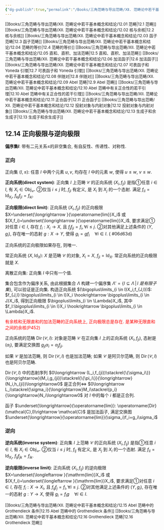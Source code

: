 ```yaml
---
{"dg-publish":true,"permalink":"/Books/三角范畴与导出范畴/Ⅻ. 范畴论中若干基本概念和结论/12.14 正向极限与逆向极限/","dgPassFrontmatter":true,"created":"2024-07-06T09:51:14.730+08:00","updated":"2024-09-04T20:12:22.943+08:00"}
---
```


<font size="2"> [[Books/三角范畴与导出范畴/Ⅻ. 范畴论中若干基本概念和结论/12.01 范畴\|12.1 范畴]]   </font>
<font size="2"> [[Books/三角范畴与导出范畴/Ⅻ. 范畴论中若干基本概念和结论/12.02 核与余核\|12.2 核与余核]]   </font>
<font size="2"> [[Books/三角范畴与导出范畴/Ⅻ. 范畴论中若干基本概念和结论/12.03 函子范畴\|12.3 函子范畴]]   </font>
<font size="2"> [[Books/三角范畴与导出范畴/Ⅻ. 范畴论中若干基本概念和结论/12.04 范畴的等价\|12.4 范畴的等价]]  </font>
<font size="2"> [[Books/三角范畴与导出范畴/Ⅻ. 范畴论中若干基本概念和结论/12.05 直和、直积、加法范畴\|12.5 直和、直积、加法范畴]]   </font>
<font size="2"> [[Books/三角范畴与导出范畴/Ⅻ. 范畴论中若干基本概念和结论/12.06 加法函子\|12.6 加法函子]]   </font>
<font size="2"> [[Books/三角范畴与导出范畴/Ⅻ. 范畴论中若干基本概念和结论/12.07 可表函子和 Yoneda 引理\|12.7 可表函子和 Yoneda 引理]]   </font>
<font size="2"> [[Books/三角范畴与导出范畴/Ⅻ. 范畴论中若干基本概念和结论/12.08 伴随对\|12.8 伴随对]]   </font>
<font size="2"> [[Books/三角范畴与导出范畴/Ⅻ. 范畴论中若干基本概念和结论/12.09 Abel 范畴\|12.9 Abel 范畴]]   </font>
<font size="2"> [[Books/三角范畴与导出范畴/Ⅻ. 范畴论中若干基本概念和结论/12.10 Abel 范畴中有关正合性的若干引理\|12.10 Abel 范畴中有关正合性的若干引理]]   </font>
<font size="2"> [[Books/三角范畴与导出范畴/Ⅻ. 范畴论中若干基本概念和结论/12.11 正合函子\|12.11 正合函子]]   </font>
<font size="2"> [[Books/三角范畴与导出范畴/Ⅻ. 范畴论中若干基本概念和结论/12.12 投射对象与内射对象\|12.12 投射对象与内射对象]]  </font>
<font size="2"> [[Books/三角范畴与导出范畴/Ⅻ. 范畴论中若干基本概念和结论/12.13 生成子和余生成子\|12.13 生成子和余生成子]]   </font>
## 12.14 正向极限与逆向极限

**偏序集$I$**: 带有二元关系$\leqslant$的非空集合, 有自反性、传递性、对称性. 

### 正向

正向集 $(I,\leqslant)$: 任意 $I$ 中两个元素  $u,v$, 均存在 $I$ 中的元素 $w$, 使得 $u\leqslant w,\ v\leqslant w$.

**正向系统(direct system)**: 正向集 $I$ 上范畴 $\mathcal{C}$ 的正向系统 $(X_i,f_{ji})$ 是指①任意 $i \in I$, 有 $X_i \in \mathrm{Obj}_\mathcal{C}$. ②仅当 $i\leqslant j$ 时, $f_{ji}$ 有定义, 是 $X_i$ 到 $X_j$ 的一个态射. 满足 $f_{ii}=\mathrm{Id}_{X_i}$, $f_{kj}f_{ji}=f_{ki}$.

**正向极限(direct limit)**: 正向系统 $(X_i,f_{ji})$ 的正向极限 $X=\underset{\longrightarrow }{\operatorname{lim}}X_i$ 或 $(X,f_i)=\underset{\longrightarrow }{\operatorname{lim}}X_i$, 要求满足①对任意 $i \in I$, 存在 $f_i:X_i\rightarrow X$, 且 $f_jf_{ji}=f_i, \forall i\leqslant j$. ②对其他满足上述条件的 $(Y,g_i)$, 存在唯一的态射 $g:X\rightarrow Y$, 使得 $g_i=gf_i\quad \forall i \in I$.
{ #06d63d}


正向系统的正向极限如果存在, 则唯一.

常正向系统 $(X,\operatorname{Id}_X)$: $X$ 是范畴 $\mathcal{C}$ 的对象,  $X_i=X$, $f_{ji}=\operatorname{Id}_{X}$. 常正向系统的正向极限就是 $X$.

离散正向集: 正向集 $I$ 中只有一个值.

集合包含作为偏序关系, 由此根据集合 $\Lambda$ 构建一个偏序集 $\Lambda'=\{I \subseteq \Lambda\,|\,I\ 是有限子集\}$, 可以验证是正向集. 构造正向系统 $(\bigoplus\limits_{i \in I}X_i,f_{J,I})$:  $f_{J,I}:\bigoplus\limits_{i \in I}X_i \hookrightarrow \bigoplus\limits_{i \in J}X_i$, 得到正向极限 $\bigoplus\limits_{i \in \Lambda}X_i$, 其中 $f_I:\bigoplus\limits_{i \in I}X_i \hookrightarrow \bigoplus\limits_{i \in \Lambda}X_i$.

<font color=red>有余核和无限直和的加法范畴的正向系统上, 正向极限总是存在. 是某种无限直和之间的余核(P452)</font>

正向系统的范畴 $\operatorname{Dir}(\mathcal{C},I)$: 对象是范畴 $\mathcal{C}$ 在正向集 $I$ 上的正向系统 $(X_i,f_{ji})$, 态射是 $(\alpha_i)$, 要满足交换图 $g_{ji}\alpha_i=\alpha_jf_{ji}$.

如果 $\mathcal{C}$ 是加法范畴, 则 $\operatorname{Dir}(\mathcal{C},I)$ 也是加法范畴;
如果 $\mathcal{C}$ 是阿贝尔范畴, 则 $\operatorname{Dir}(\mathcal{C},I)$ 也是阿贝尔范畴.

 $\operatorname{Dir}(\mathcal{C},I)$ 中的态射序列 $0\longrightarrow (L_i,f_{ji})\stackrel{\{\sigma_i\}}{\longrightarrow}(M_i,g_{ji})\stackrel{\{\pi_i\}}{\longrightarrow}(N_i,h_{ji})\longrightarrow0$ 是正合列$\Longleftrightarrow$  $0\longrightarrow L_i\stackrel{\sigma_i}{\longrightarrow}M_i\stackrel{p_i}{\longrightarrow}N_i\longrightarrow0$ 对 $I$ 中的每个 $i$ 都是正合列.

函子 $\underset{\longrightarrow}{\operatorname{lim}}:  \operatorname{Dir}(\mathcal{C},I)\rightarrow \mathcal{C}$ 是加法函子, 满足交换图 $\underset{\longrightarrow}{\operatorname{lim}}(\sigma_i)f_i=g_i\sigma_i$

### 逆向

**逆向系统(inverse system)**: 正向集 $I$ 上范畴 $\mathcal{C}$ 的正向系统 $(X_i,f_{ij})$ 是指①任意 $i \in I$, 有 $X_i \in \mathrm{Obj}_\mathcal{C}$. ②仅当 $i\leqslant j$ 时, $f_{ij}$ 有定义, 是 $X_j$ 到 $X_i$ 的一个态射. 满足 $f_{ii}=\mathrm{Id}_{X_i}$, $f_{ij}f_{jk}=f_{ik}$.

**逆向极限(inverse limit)**: 正向系统 $(X_i,f_{ij})$ 的逆向极限 $X=\underset{\longleftarrow }{\mathrm{lim}}X_i$ 或 $(X,f_i)=\underset{\longleftarrow }{\mathrm{lim}}X_i$, 要求满足①对任意 $i \in I$, 存在 $f_i:X\rightarrow X_i$, 且 $f_{ij}f_{j}=f_i, \forall i\leqslant j$. ②对其他满足上述条件的 $(Y,g_i)$, 存在唯一的态射 $g:Y\rightarrow X$, 使得 $g_i=f_ig\quad \forall i \in I$.

<font size="2"> [[Books/三角范畴与导出范畴/Ⅻ. 范畴论中若干基本概念和结论/12.15 Abel 范畴中的 Grothendieck 条件\|12.15 Abel 范畴中的 Grothendieck 条件]]   </font>
<font size="2"> [[Books/三角范畴与导出范畴/Ⅻ. 范畴论中若干基本概念和结论/12.16 Grothendieck 范畴\|12.16 Grothendieck 范畴]]  </font>